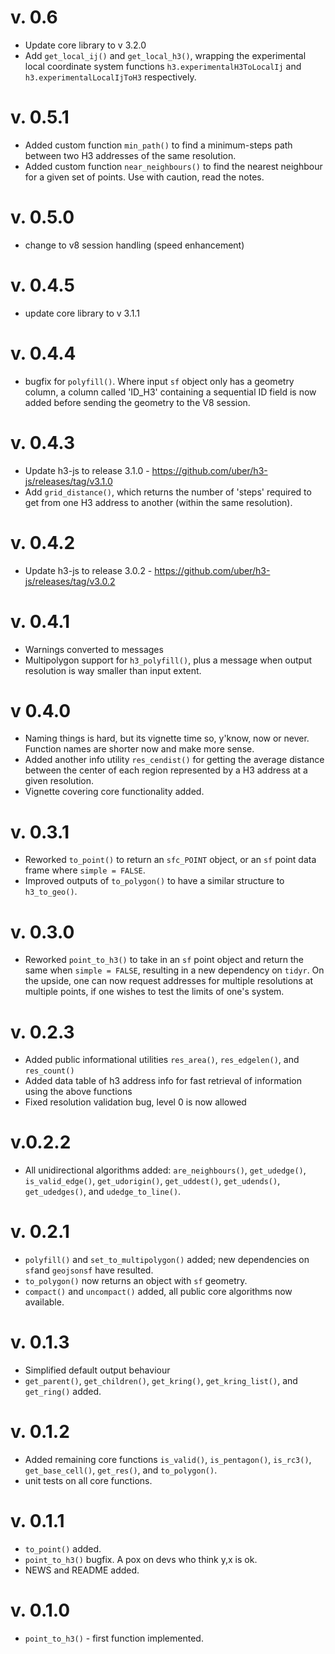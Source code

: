 # v. 0.6

  * Update core library to v 3.2.0
  * Add `get_local_ij()` and `get_local_h3()`, wrapping the experimental local coordinate system functions `h3.experimentalH3ToLocalIj` and `h3.experimentalLocalIjToH3` respectively.

# v. 0.5.1
  
  * Added custom function `min_path()` to find a minimum-steps path between two H3 addresses of the same resolution.
  * Added custom function `near_neighbours()` to find the nearest neighbour for a given set of points. Use with caution, read the notes.

# v. 0.5.0
 
  * change to v8 session handling (speed enhancement)

# v. 0.4.5

  * update core library to v 3.1.1

# v. 0.4.4
 
  * bugfix for `polyfill()`. Where input `sf` object only has a geometry column, a column called 'ID_H3' containing a sequential ID field is now added before sending the geometry to the V8 session.

# v. 0.4.3

  * Update h3-js to release 3.1.0 - https://github.com/uber/h3-js/releases/tag/v3.1.0
  * Add `grid_distance()`, which returns the number of 'steps' required to get from one H3 address to another (within the same resolution).

# v. 0.4.2

  * Update h3-js to release 3.0.2 - https://github.com/uber/h3-js/releases/tag/v3.0.2

# v. 0.4.1

  * Warnings converted to messages
  * Multipolygon support for `h3_polyfill()`, plus a message when output resolution is way smaller than input extent.

# v 0.4.0

  * Naming things is hard, but its vignette time so, y'know, now or never. Function names are shorter now and make more sense.
  * Added another info utility `res_cendist()` for getting the average distance between the center of each region represented by a H3 address at a given resolution.
  * Vignette covering core functionality added.

# v. 0.3.1
  
  * Reworked `to_point()` to return an `sfc_POINT` object, or an `sf` point data frame where `simple = FALSE`.
  * Improved outputs of `to_polygon()` to have a similar structure to `h3_to_geo()`. 
  
# v. 0.3.0

  * Reworked `point_to_h3()` to take in an `sf` point object and return the same when `simple = FALSE`, resulting in a new dependency on `tidyr`. On the upside, one can now request addresses for multiple resolutions at multiple points, if one wishes to test the limits of one's system.

# v. 0.2.3

  * Added public informational utilities `res_area()`, `res_edgelen()`, and `res_count()`
  * Added data table of h3 address info for fast retrieval of information using the above functions
  * Fixed resolution validation bug, level 0 is now allowed

# v.0.2.2

  * All unidirectional algorithms added: `are_neighbours()`, `get_udedge()`, `is_valid_edge()`, `get_udorigin()`, `get_uddest()`, `get_udends()`, `get_udedges()`, and `udedge_to_line()`.

# v. 0.2.1
  
  * `polyfill()` and `set_to_multipolygon()` added; new dependencies on `sf`and `geojsonsf` have resulted.
  * `to_polygon()` now returns an object with `sf` geometry.
  * `compact()` and `uncompact()` added, all public core algorithms now available.

# v. 0.1.3
  
  * Simplified default output behaviour
  * `get_parent()`, `get_children()`, `get_kring()`, `get_kring_list()`, and `get_ring()` added.

# v. 0.1.2

  * Added remaining core functions `is_valid()`, `is_pentagon()`, `is_rc3()`, `get_base_cell()`, `get_res()`, and `to_polygon()`.
  * unit tests on all core functions.
  
# v. 0.1.1
 
  * `to_point()` added.
  * `point_to_h3()` bugfix. A pox on devs who think y,x is ok.
  * NEWS and README added.

# v. 0.1.0

  * `point_to_h3()` - first function implemented.
